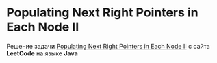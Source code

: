 # Populating Next Right Pointers in Each Node II
Решение задачи [Populating Next Right Pointers in Each Node II](https://leetcode.com/problems/populating-next-right-pointers-in-each-node-ii/) c сайта **LeetCode** на языке **Java**